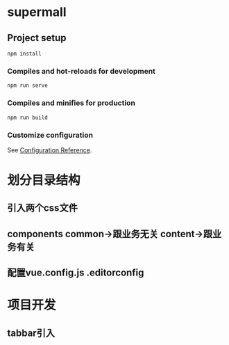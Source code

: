 # supermall

## Project setup
```
npm install
```

### Compiles and hot-reloads for development
```
npm run serve
```

### Compiles and minifies for production
```
npm run build
```

### Customize configuration
See [Configuration Reference](https://cli.vuejs.org/config/).


# 划分目录结构
## 引入两个css文件
## components common->跟业务无关 content->跟业务有关
## 配置vue.config.js .editorconfig

# 项目开发
## tabbar引入
